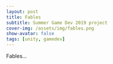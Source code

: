 ```yaml
---
layout: post
title: Fables
subtitle: Summer Game Dev 2019 project
cover-img: /assets/img/fables.png
show-avatar: false
tags: [unity, gamedev]
---
```

Fables...